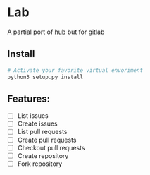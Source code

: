 # Lab
A partial port of [hub](https://www.github.com/github/hub) but for gitlab

## Install
```sh
# Activate your favorite virtual envoriment
python3 setup.py install
```

## Features:
- [ ] List issues
- [ ] Create issues
- [ ] List pull requests
- [ ] Create pull requests
- [ ] Checkout pull requests
- [ ] Create repository
- [ ] Fork repository

